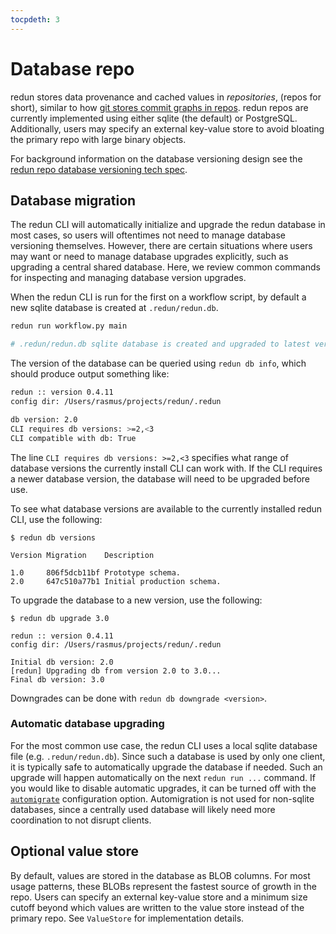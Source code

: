 ```yaml
---
tocpdeth: 3
---
```


# Database repo

redun stores data provenance and cached values in *repositories*, (repos for short), similar to how [git stores commit graphs in repos](https://git-scm.com/book/en/v2/Git-Basics-Getting-a-Git-Repository).
redun repos are currently implemented using either sqlite (the default) or PostgreSQL.
Additionally, users may specify an external key-value store to avoid bloating the primary repo with large binary objects.

For background information on the database versioning design see the [redun repo database versioning tech spec](https://docs.google.com/document/d/1PLMFwbrLqwRhkwO5iKzhNDsYo5EZaThrjtIYikkvaq0/edit#).


## Database migration

The redun CLI will automatically initialize and upgrade the redun database in most cases, so users will oftentimes not need to manage database versioning themselves. However, there are certain situations where users may want or need to manage database upgrades explicitly, such as upgrading a central shared database. Here, we review common commands for inspecting and managing database version upgrades.

When the redun CLI is run for the first on a workflow script, by default a new sqlite database is created at `.redun/redun.db`.

```sh
redun run workflow.py main

# .redun/redun.db sqlite database is created and upgraded to latest version known to the CLI.
```

The version of the database can be queried using `redun db info`, which should produce output something like:

```sh
redun :: version 0.4.11
config dir: /Users/rasmus/projects/redun/.redun

db version: 2.0
CLI requires db versions: >=2,<3
CLI compatible with db: True
```

The line `CLI requires db versions: >=2,<3` specifies what range of database versions the currently install CLI can work with. If the CLI requires a newer database version, the database will need to be upgraded before use.

To see what database versions are available to the currently installed redun CLI, use the following:

```
$ redun db versions

Version Migration    Description

1.0     806f5dcb11bf Prototype schema.
2.0     647c510a77b1 Initial production schema.
```

To upgrade the database to a new version, use the following:

```
$ redun db upgrade 3.0

redun :: version 0.4.11
config dir: /Users/rasmus/projects/redun/.redun

Initial db version: 2.0
[redun] Upgrading db from version 2.0 to 3.0...
Final db version: 3.0
```

Downgrades can be done with `redun db downgrade <version>`.


### Automatic database upgrading

For the most common use case, the redun CLI uses a local sqlite database file (e.g. `.redun/redun.db`).
Since such a database is used by only one client, it is typically safe to automatically upgrade the database if needed.
Such an upgrade will happen automatically on the next `redun run ...` command.
If you would like to disable automatic upgrades, it can be turned off with the [`automigrate`](config.md#automigrate) configuration option.
Automigration is not used for non-sqlite databases, since a centrally used database will likely need more coordination to not disrupt clients.

## Optional value store

By default, values are stored in the database as BLOB columns.
For most usage patterns, these BLOBs represent the fastest source of growth in the repo.
Users can specify an external key-value store and a minimum size cutoff beyond which values are written to the value store instead of the primary repo.
See `ValueStore` for implementation details.
